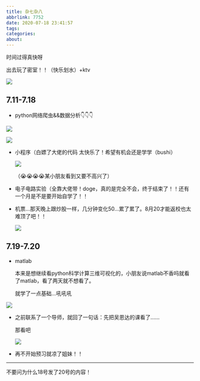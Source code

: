 ```yaml
---
title: 杂七杂八
abbrlink: 7752
date: 2020-07-18 23:41:57
tags:
categories:
about:
---
```


时间过得真快呀

出去玩了密室！！（快乐划水）+ktv

![](https://s1.ax1x.com/2020/07/20/U4I0JA.th.jpg)

<!-- more -->

## 7.11-7.18 

* python网络爬虫&&数据分析👇👇👇

![](https://s1.ax1x.com/2020/07/20/U449OS.png)

![](https://s1.ax1x.com/2020/07/20/U4hqdH.png)

* 小程序（白嫖了大佬的代码 太快乐了！希望有机会还是学学（bushi）

  ![](https://s1.ax1x.com/2020/07/20/U44WnS.md.jpg)

  （😭😭😭😭某小朋友看到又要不高兴了）

* 电子电路实验（全靠大佬带！doge，真的是完全不会，终于结束了！！还有一个月是不是要开始自学了！！

* 机票...那天晚上跟炒股一样，几分钟变化50...累了累了。8月20才能返校也太难顶了吧！！

  ![](https://s1.ax1x.com/2020/07/20/U45H5d.th.jpg)

## 7.19-7.20

* matlab

  本来是想继续看python科学计算三维可视化的，小朋友说matlab不香吗就看了matlab，看了两天就不想看了。

  就学了一点基础...吼吼吼

![](https://s1.ax1x.com/2020/07/20/U45a3q.md.png)

* 之前联系了一个导师，就回了一句话：先把吴恩达的课看了......

  那看吧

  ![](https://s1.ax1x.com/2020/07/20/U4InZF.th.jpg)

* 再不开始预习就凉了姐妹！！



---

不要问为什么18号发了20号的内容！